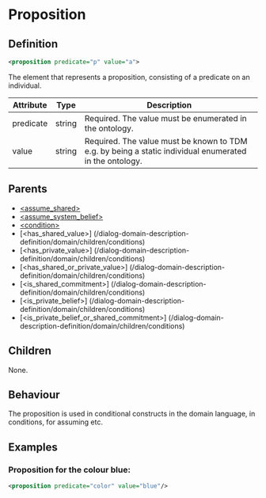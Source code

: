 # Proposition
## Definition
```xml
<proposition predicate="p" value="a">
```

The element that represents a proposition, consisting of a predicate on an individual.

Attribute | Type | Description |
--- | --- | --- |
predicate | string | Required. The value must be enumerated in the ontology.|
value | string | Required. The value must be known to TDM e.g. by being a static individual enumerated in the ontology.|

## Parents
- [<assume\_shared\>](/dialog-domain-description-definition/domain/children/assume_shared)
- [<assume\_system\_belief\>](/dialog-domain-description-definition/domain/children/assume_system_belief)
- [<condition\>](/dialog-domain-description-definition/domain/children/if)
- [<has\_shared\_value\>] (/dialog-domain-description-definition/domain/children/conditions)
- [<has\_private\_value\>] (/dialog-domain-description-definition/domain/children/conditions)
- [<has\_shared\_or\_private\_value\>] (/dialog-domain-description-definition/domain/children/conditions)
- [<is\_shared\_commitment\>] (/dialog-domain-description-definition/domain/children/conditions)
- [<is\_private\_belief\>] (/dialog-domain-description-definition/domain/children/conditions)
- [<is\_private\_belief\_or\_shared\_commitment\>] (/dialog-domain-description-definition/domain/children/conditions)

## Children
None.


## Behaviour
The proposition is used in conditional constructs in the domain language, in conditions, for assuming etc.


## Examples
### Proposition for the colour blue:

```xml
<proposition predicate="color" value="blue"/>
```
